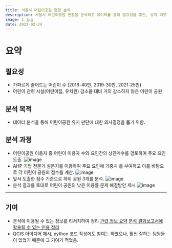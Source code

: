 ```yaml
---
title: 서울시 어린이공원 현황 분석
description: 서울시 어린이공원 현황을 분석하고 데이터를 통해 필요성을 추산, 유지 여부에 따른 득실에 대해 고민하였습니다.
image: 1.jpg
date: 2023-02-24
---
```


요약
===
## 필요성
- 가파르게 줄어드는 어린이 수 (2016-40만, 2019-30만, 2021-25만)
- 어린이 관련 시설(어린이집, 유치원) 감소율 대비 거의 감소하지 않은 어린이 공원

## 분석 목적
- 데이터 분석을 통해 어린이공원 유지 판단에 대한 의사결정을 돕기 위함.

<!-- ## 활용 데이터
![image](https://user-images.githubusercontent.com/105637541/221106435-ef9dfebe-c361-450d-8a46-1cf52109bec6.png) -->

## 분석 과정
- 어린이공원 이용자 중 어린이 이용자 수와 요인간의 상관계수를 검토하여 주요 요인 도출.
![image](https://user-images.githubusercontent.com/105637541/221106834-44e73df2-e7ca-4223-8111-3d7a7f80ecab.png)
- AHP 기법 전문가 설문지를 이용하여 주요 요인에 가중치 를 부여하고 이를 바탕으로 각 어린이 공원의 점수를 계산.
![image](https://user-images.githubusercontent.com/105637541/221107070-36c63a7e-64e9-4a4c-9574-6f22ccedb3aa.png)
- 앞서 도출한 점수 기준으로 하위 공원 3개를 분석.
![image](https://user-images.githubusercontent.com/105637541/221107233-b97c61a3-3bc5-4d29-9f71-e7e6f633d28f.png)
- 분석 결과를 토대로 어린이 공원의 낮은 이용률 문제 해결방안 제시
![image](https://user-images.githubusercontent.com/105637541/221107434-3bb6ff94-f099-4b56-ae42-78c532d665f9.png)

- - -
## 기여
- 분석에 이용될 수 있는 정보를 리서치하여 정리
[관련 정보 요약](https://chocolate-wood-d1b.notion.site/9bc067a22c874e30a3ecb67ade460809)
[분석 결과보고서에 활용될 수 있는 인용 정리](https://chocolate-wood-d1b.notion.site/32c177a919d64a4a9f939cbfd8fb1c0a)
- QGIS 아이디어 제시, python 코드 작성에도 참여는 하였으나, 훨씬 잘하는 팀원들이 있었기 때문에 그 기여가 적었음.